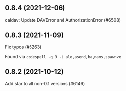 ## 0.8.4 (2021-12-06)

caldav: Update DAVError and AuthorizationError (#6508)

## 0.8.3 (2021-11-09)

Fix typos (#6263)

Found via `codespell -q 3 -L alo,asend,ba,nams,spawnve`

## 0.8.2 (2021-10-12)

Add star to all non-0.1 versions (#6146)

